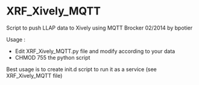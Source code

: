 XRF_Xively_MQTT
===============

Script to push LLAP data to Xively using MQTT Brocker
02/2014 by bpotier

Usage :
- Edit XRF_Xively_MQTT.py file and modify according to your data
- CHMOD 755 the python script

Best usage is to create init.d script to run it as a service (see XRF_Xively_MQTT file)
